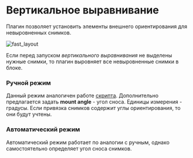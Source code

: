 # Вертикальное выравнивание

Плагин позволяет установить элементы внешнего ориентирования для невыровненных снимков.

![fast_layout](https://user-images.githubusercontent.com/27758021/120070071-e03fca80-c091-11eb-9bbc-0b2376280625.JPG)

Если перед запуском _вертикального выравнивания_ не выделены нужные снимки, то плагин выровняет все невыровненные снимки в блоке.

### Ручной режим

Данный режим аналогичен работе [скрипта](https://github.com/agisoft-llc/metashape-scripts/blob/master/src/quick_layout.py). 
Дополнительно предлагается задать **mount angle** - угол сноса. Единицы измерения - градусы.
Если привязка снимков содержит углы ориентирования, то они будут учтены.

### Автоматический режим

Автоматический режим работает по аналогии с ручным, однако самостоятельно определяет угол сноса снимков.
